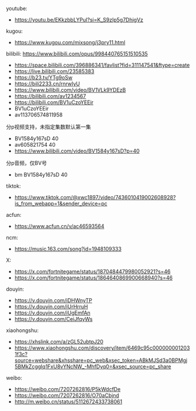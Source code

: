 youtube:
- https://youtu.be/EKkzbbLYPuI?si=K_S9zIp5g7DhigVz

kugou:
- https://www.kugou.com/mixsong/j3pry11.html

bilibili:
https://www.bilibili.com/opus/998440765151510535
- https://space.bilibili.com/396886341/favlist?fid=311147541&ftype=create
- https://live.bilibili.com/23585383
- https://b23.tv/YTg9oSw
- https://bili2233.cn/rnrwIyU
- https://www.bilibili.com/video/BV1VLk9YDEzB
- https://bilibili.com/av1234567
- https://bilibili.com/BV1uCzoYEEir
- BV1uCzoYEEir
- av113706574811958

分p视频支持，未指定集数默认第一集
- BV1584y167sD 40
- av605821754 40
- https://www.bilibili.com/video/BV1584y167sD?p=40

分p音频，仅BV号
- bm BV1584y167sD 40

tiktok:
- https://www.tiktok.com/@xwc1897/video/7436010419002608928?is_from_webapp=1&sender_device=pc

acfun:
- https://www.acfun.cn/v/ac46593564

ncm:
- https://music.163.com/song?id=1948109333

X:
- https://x.com/fortnitegame/status/1870484479980052921?s=46
- https://x.com/fortnitegame/status/1864640869900668940?s=46

douyin:
- https://v.douyin.com/iDHWnyTP
- https://v.douyin.com/iUrHrruH
- https://v.douyin.com/iUgEmfAn
- https://v.douyin.com/CeiJfqyWs

xiaohongshu:
- https://xhslink.com/a/zGL52ubtpJ20
- https://www.xiaohongshu.com/discovery/item/6469c95c0000000012031f3c?source=webshare&xhsshare=pc_web&xsec_token=ABkMJSd3a0BPMgj5BMkZcggIq1FxU8vYNcNW_-MhfDyq0=&xsec_source=pc_share

weibo:
- https://weibo.com/7207262816/P5kWdcfDe
- https://weibo.com/7207262816/O70aCbjnd
- http://m.weibo.cn/status/5112672433738061
